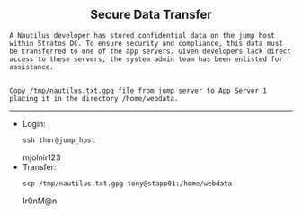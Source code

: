 ## <center> Secure Data Transfer

```
A Nautilus developer has stored confidential data on the jump host within Stratos DC. To ensure security and compliance, this data must be transferred to one of the app servers. Given developers lack direct access to these servers, the system admin team has been enlisted for assistance.


Copy /tmp/nautilus.txt.gpg file from jump server to App Server 1 placing it in the directory /home/webdata.
```

---

- Login:
    ```apache
    ssh thor@jump_host
    ```
    mjolnir123
- Transfer:
    ```apache
    scp /tmp/nautilus.txt.gpg tony@stapp01:/home/webdata
    ```
    Ir0nM@n
